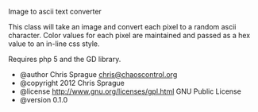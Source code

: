 Image to ascii text converter
 
This class will take an image and convert each pixel to a random ascii character. Color values for each pixel are maintained and passed as a hex value to an in-line css style.

Requires php 5 and the GD library.

 * @author     Chris Sprague <chris@chaoscontrol.org>
 * @copyright  2012 Chris Sprague
 * @license    http://www.gnu.org/licenses/gpl.html GNU Public License
 * @version    0.1.0
